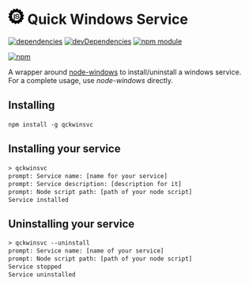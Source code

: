 # ![logo](asset/logo/32.png) Quick Windows Service

[![dependencies](https://david-dm.org/tallesl/qckwinsvc.png)](https://david-dm.org/tallesl/qckwinsvc)
[![devDependencies](https://david-dm.org/tallesl/qckwinsvc/dev-status.png)](https://david-dm.org/tallesl/qckwinsvc#info=devDependencies)
[![npm module](https://badge.fury.io/js/qckwinsvc.png)](http://badge.fury.io/js/qckwinsvc)

[![npm](https://nodei.co/npm/qckwinsvc.png?mini=true)](https://nodei.co/npm/qckwinsvc/)

A wrapper around [node-windows](https://github.com/coreybutler/node-windows) to install/uninstall a windows service.  
For a complete usage, use *node-windows* directly.

## Installing

```
npm install -g qckwinsvc
```

## Installing your service

```
> qckwinsvc
prompt: Service name: [name for your service]
prompt: Service description: [description for it]
prompt: Node script path: [path of your node script]
Service installed
```

## Uninstalling your service

```
> qckwinsvc --uninstall
prompt: Service name: [name of your service]
prompt: Node script path: [path of your node script]
Service stopped
Service uninstalled
```

